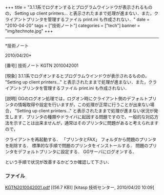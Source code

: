 ﻿+++
title = "3.1.1系でログオンするとプログラムウインドウが表示されるものの， Setting up client printers... と表示されたままで処理が進まない．また，クライアントプリンタを管理するファイル print.ini も作成されない．"
date = "2010-04-20"
tags = ["技術ノート"]
categories = ["tech"]
banner = "img/technote.jpg"
+++

-----------------------------------------------------------------------------------------------------------------------------

*技術ノート

2010/04/20*


[番号]
技術ノート KGTN 2010042001

[現象]
3.1.1系でログオンするとプログラムウインドウが表示されるものの， "Setting
up client printers..."
と表示されたままで処理が進まない．また，クライアントプリンタを管理するファイル
print.ini も作成されない．

[説明]
GGのログオン処理では，ログオン時にクライアント側のデフォルトプリンタの情報取得や設定を行いますが，この処理が正常に行うことが出来ない場合，
"Setting up client printers..."
と表示されたままで処理が進まない状況が発生します．プリンタの種類やドライバに起因する問題ですので，一般的な対応方法を示すことは出来ませんが，通常はそのプリンタに問題があると考えられますので，

クライアントを再起動する．
「プリンタとFAX」 フォルダから問題のプリンタを削除する．
標準的な手順で問題のプリンタをインストールする．
問題のプリンタをデフォルトプリンタに設定する．
GGサーバにログオンする．

という手順で状況が改善するかどうか確認して下さい．


### ファイル





[KGTN2010042001.pdf](http://techreport.kitasp.net/attachments/download/147/KGTN2010042001.pdf)
 [(56.7 KB)] [kitasp 技術センター, 2010/04/20
10:09]

